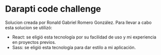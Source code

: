 # Darapti code challenge
Solucion creada por Ronald Gabriel Romero González. 
Para llevar a cabo esta solucion se utilizó:
* React: se eligió esta tecnología por su facilidad de uso y mi experiencia en proyectos previos. 
* Sass: se eligió esta tecnología para dar estilo a mi aplicación. 